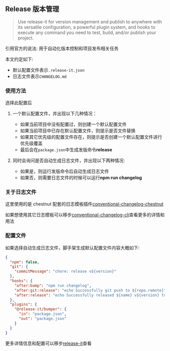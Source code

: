 ## Release 版本管理

> Use release-it for version management and publish to anywhere with its versatile configuration, a powerful plugin system, and hooks to execute any command you need to test, build, and/or publish your project.

引用官方的说法: 用于自动化版本控制和项目发布相关任务

本文约定如下:

- 默认配置文件表示`.release-it.json`
- 日志文件表示`CHANGELOG.md`

### 使用方法

选择此配置后

1. 一个默认配置文件，并出现以下几种情况：

   - 如果当前项目中没有配置过，则创建一个默认配置文件
   - 如果当前项目中已存在默认配置文件，则提示是否文件替换
   - 如果其它优先级的配置文件存在，则提示是否创建一个默认配置文件进行优先级覆盖
   - 最后会在`package.json`中生成发版命令**release**

2. 同时会询问是否自动生成日志文件，并出现以下两种情况:
   - 如果是，则运行发版命令后自动生成日志文件
   - 如果否，则需要日志文件的时候可以运行**npm run changelog**

### 关于日志文件

这里使用的是 chestnut 配套的日志模板插件[conventional-changelog-chestnut](https://github.com/bnuephjx/conventional-changelog-chestnut.git)

如果想使用其它日志模板可以移步[conventional-changelog-cli](https://github.com/conventional-changelog/conventional-changelog/tree/master/packages/conventional-changelog-cli)查看更多的详情和用法

### 配置文件

如果选择自动生成日志文件，脚手架生成默认配置文件内容大概如下:

```json
{
  "npm": false,
  "git": {
    "commitMessage": "chore: release v${version}"
  },
  "hooks": {
    "after:bump": "npm run changelog",
    "after:git:release": "echo Successfully git push to ${repo.remote}",
    "after:release": "echo Successfully released ${name} v${version} to ${repo.repository}."
  },
  "plugins": {
    "@release-it/bumper": {
      "in": "package.json",
      "out": "package.json"
    }
  }
}
```

更多详情信息和配置可以移步[release-it](https://github.com/release-it/release-it)查看

